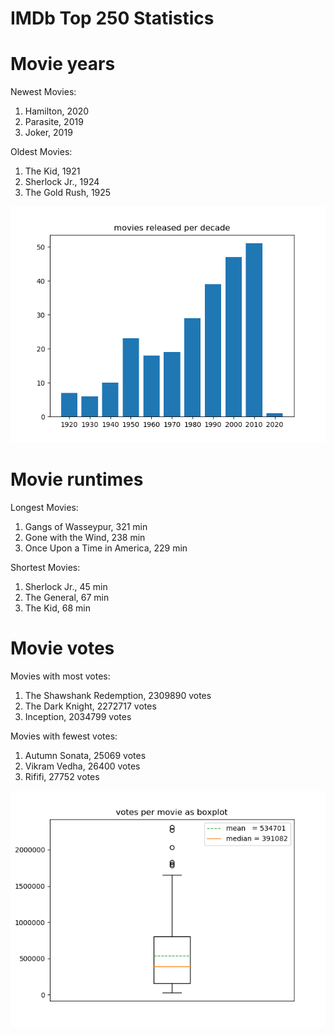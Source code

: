 
IMDb Top 250 Statistics
=======================

# Movie years


Newest Movies:
1. Hamilton, 2020
2. Parasite, 2019
3. Joker, 2019


Oldest Movies:
1. The Kid, 1921
2. Sherlock Jr., 1924
3. The Gold Rush, 1925
  
![Movies released per decade](./figs/decades_histogramm.png)
# Movie runtimes


Longest Movies:
1. Gangs of Wasseypur, 321 min
2. Gone with the Wind, 238 min
3. Once Upon a Time in America, 229 min


Shortest Movies:
1. Sherlock Jr., 45 min
2. The General, 67 min
3. The Kid, 68 min

# Movie votes


Movies with most votes:
1. The Shawshank Redemption, 2309890 votes
2. The Dark Knight, 2272717 votes
3. Inception, 2034799 votes


Movies with fewest votes:
1. Autumn Sonata, 25069 votes
2. Vikram Vedha, 26400 votes
3. Rififi, 27752 votes
  
![Votes as boxplot](./figs/votes_boxplot.png)
